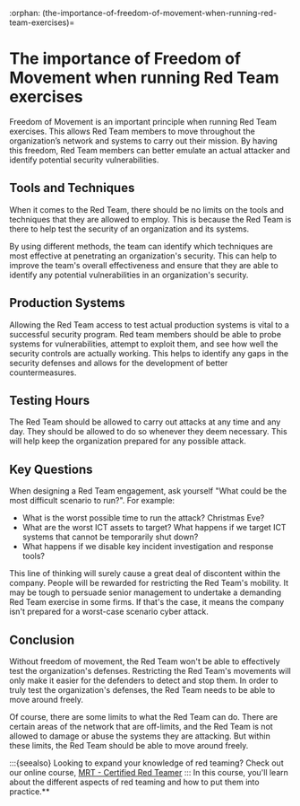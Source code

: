 :orphan:
(the-importance-of-freedom-of-movement-when-running-red-team-exercises)=

# The importance of Freedom of Movement when running Red Team exercises

Freedom of Movement is an important principle when running Red Team exercises. This allows Red Team members to move throughout the organization’s network and systems to carry out their mission. By having this freedom, Red Team members can better emulate an actual attacker and identify potential security vulnerabilities.

## Tools and Techniques

When it comes to the Red Team, there should be no limits on the tools and techniques that they are allowed to employ. This is because the Red Team is there to help test the security of an organization and its systems.

By using different methods, the team can identify which techniques are most effective at penetrating an organization's security. This can help to improve the team's overall effectiveness and ensure that they are able to identify any potential vulnerabilities in an organization's security.

## Production Systems

Allowing the Red Team access to test actual production systems is vital to a successful security program. Red team members should be able to probe systems for vulnerabilities, attempt to exploit them, and see how well the security controls are actually working. This helps to identify any gaps in the security defenses and allows for the development of better countermeasures.

## Testing Hours

The Red Team should be allowed to carry out attacks at any time and any day. They should be allowed to do so whenever they deem necessary. This will help keep the organization prepared for any possible attack.

## Key Questions

When designing a Red Team engagement, ask yourself "What could be the most difficult scenario to run?". For example:

- What is the worst possible time to run the attack? Christmas Eve?
- What are the worst ICT assets to target? What happens if we target ICT systems that cannot be temporarily shut down?
- What happens if we disable key incident investigation and response tools?

This line of thinking will surely cause a great deal of discontent within the company. People will be rewarded for restricting the Red Team's mobility. It may be tough to persuade senior management to undertake a demanding Red Team exercise in some firms. If that's the case, it means the company isn't prepared for a worst-case scenario cyber attack.

## Conclusion

Without freedom of movement, the Red Team won't be able to effectively test the organization's defenses. Restricting the Red Team's movements will only make it easier for the defenders to detect and stop them. In order to truly test the organization's defenses, the Red Team needs to be able to move around freely.

Of course, there are some limits to what the Red Team can do. There are certain areas of the network that are off-limits, and the Red Team is not allowed to damage or abuse the systems they are attacking. But within these limits, the Red Team should be able to move around freely.

:::{seealso}
Looking to expand your knowledge of red teaming? Check out our online course, [MRT - Certified Red Teamer](https://www.mosse-institute.com/certifications/mrt-certified-red-teamer.html)
::: In this course, you'll learn about the different aspects of red teaming and how to put them into practice.**
